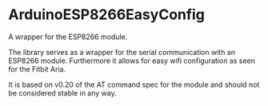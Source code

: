 ArduinoESP8266EasyConfig
========================

A wrapper for the ESP8266 module.

The library serves as a wrapper for the serial communication with an ESP8266 module. Furthermore it allows for easy wifi configuration as seen for the Fitbit Aria.

It is based on v0.20 of the AT command spec for the module and should not be considered stable in any way.
